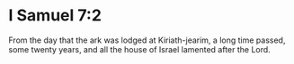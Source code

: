 # I Samuel 7:2

From the day that the ark was lodged at Kiriath-jearim, a long time passed, some twenty years, and all the house of Israel lamented after the Lord.
